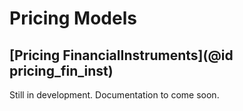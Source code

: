 # Pricing Models

## [Pricing FinancialInstruments](@id pricing_fin_inst)

Still in development. Documentation to come soon.